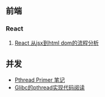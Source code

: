 ## 前端

### React

1. [React 从jsx到html dom的流程分析](./React/from-jsx-to-dom.md)


## 并发

* [Pthread Primer 笔记](./Concurrency/pthread/pthread-primer.md)
* [Glibc的pthread实现代码阅读](./Concurrency/pthread/glibc-pthread-implement.md)
